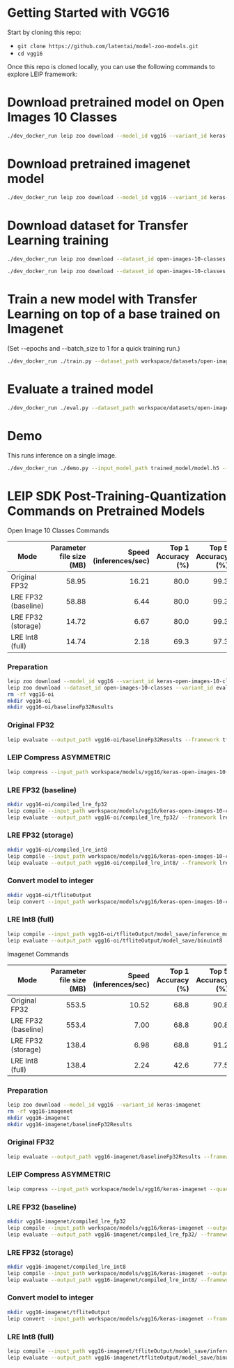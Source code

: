 # Getting Started with VGG16

Start by cloning this repo:
* ```git clone https://github.com/latentai/model-zoo-models.git```
* ```cd vgg16```

Once this repo is cloned locally, you can use the following commands to explore LEIP framework:


# Download pretrained model on Open Images 10 Classes
```bash
./dev_docker_run leip zoo download --model_id vgg16 --variant_id keras-open-images-10-classes
```
# Download pretrained imagenet model
```bash
./dev_docker_run leip zoo download --model_id vgg16 --variant_id keras-imagenet
```
# Download dataset for Transfer Learning training
```bash
./dev_docker_run leip zoo download --dataset_id open-images-10-classes --variant_id train

./dev_docker_run leip zoo download --dataset_id open-images-10-classes --variant_id eval
```
# Train a new model with Transfer Learning on top of a base trained on Imagenet

(Set --epochs and --batch_size to 1 for a quick training run.)
```bash
./dev_docker_run ./train.py --dataset_path workspace/datasets/open-images-10-classes/train/  --eval_dataset_path workspace/datasets/open-images-10-classes/eval/ --epochs 100
```
# Evaluate a trained model
```bash
./dev_docker_run ./eval.py --dataset_path workspace/datasets/open-images-10-classes/eval/ --input_model_path trained_model/model.h5
```
# Demo

This runs inference on a single image.
```bash
./dev_docker_run ./demo.py --input_model_path trained_model/model.h5 --image_file test_images/dog.jpg
```
# LEIP SDK Post-Training-Quantization Commands on Pretrained Models

Open Image 10 Classes Commands

|       Mode        |Parameter file size (MB)|Speed (inferences/sec)|Top 1 Accuracy (%)|Top 5 Accuracy (%)|
|-------------------|-----------------------:|---------------------:|-----------------:|-----------------:|
|Original FP32      |                   58.95|                 16.21|              80.0|              99.3|
|LRE FP32 (baseline)|                   58.88|                  6.44|              80.0|              99.3|
|LRE FP32 (storage) |                   14.72|                  6.67|              80.0|              99.3|
|LRE Int8 (full)    |                   14.74|                  2.18|              69.3|              97.3|

### Preparation
```bash
leip zoo download --model_id vgg16 --variant_id keras-open-images-10-classes
leip zoo download --dataset_id open-images-10-classes --variant_id eval
rm -rf vgg16-oi
mkdir vgg16-oi
mkdir vgg16-oi/baselineFp32Results
```
### Original FP32
```bash
leip evaluate --output_path vgg16-oi/baselineFp32Results --framework tf --input_path workspace/models/vgg16/keras-open-images-10-classes --test_path workspace/datasets/open-images-10-classes/eval/index.txt --class_names workspace/models/vgg16/keras-open-images-10-classes/class_names.txt
```
### LEIP Compress ASYMMETRIC
```bash
leip compress --input_path workspace/models/vgg16/keras-open-images-10-classes --quantizer ASYMMETRIC --bits 8 --output_path vgg16-oi/checkpointCompressed/
```
### LRE FP32 (baseline)
```bash
mkdir vgg16-oi/compiled_lre_fp32
leip compile --input_path workspace/models/vgg16/keras-open-images-10-classes --output_path vgg16-oi/compiled_lre_fp32/bin --input_types=float32 --data_type=float32
leip evaluate --output_path vgg16-oi/compiled_lre_fp32/ --framework lre --input_types=float32 --input_path vgg16-oi/compiled_lre_fp32/bin --test_path workspace/datasets/open-images-10-classes/eval/index.txt --class_names workspace/models/vgg16/keras-open-images-10-classes/class_names.txt
```
### LRE FP32 (storage)
```bash
mkdir vgg16-oi/compiled_lre_int8
leip compile --input_path workspace/models/vgg16/keras-open-images-10-classes --output_path vgg16-oi/compiled_lre_int8/bin --input_types=uint8 --data_type=int8
leip evaluate --output_path vgg16-oi/compiled_lre_int8/ --framework lre --input_types=uint8 --input_path vgg16-oi/compiled_lre_int8/bin --test_path workspace/datasets/open-images-10-classes/eval/index.txt --class_names workspace/models/vgg16/keras-open-images-10-classes/class_names.txt
```
### Convert model to integer
```bash
mkdir vgg16-oi/tfliteOutput
leip convert --input_path workspace/models/vgg16/keras-open-images-10-classes --framework tflite --output_path vgg16-oi/tfliteOutput --data_type int8 --policy TfLite --rep_dataset workspace/datasets/open-images-10-classes/eval/Apple/06e47f3aa0036947.jpg
```
### LRE Int8 (full)
```bash
leip compile --input_path vgg16-oi/tfliteOutput/model_save/inference_model.cast.tflite --output_path vgg16-oi/tfliteOutput/model_save/binuint8 --input_types=uint8
leip evaluate --output_path vgg16-oi/tfliteOutput/model_save/binuint8 --framework lre --input_types=uint8 --input_path vgg16-oi/tfliteOutput/model_save/binuint8 --test_path workspace/datasets/open-images-10-classes/eval/index.txt --class_names workspace/models/vgg16/keras-open-images-10-classes/class_names.txt --preprocessor ''
```

Imagenet Commands

|       Mode        |Parameter file size (MB)|Speed (inferences/sec)|Top 1 Accuracy (%)|Top 5 Accuracy (%)|
|-------------------|-----------------------:|---------------------:|-----------------:|-----------------:|
|Original FP32      |                   553.5|                 10.52|              68.8|              90.8|
|LRE FP32 (baseline)|                   553.4|                  7.00|              68.8|              90.8|
|LRE FP32 (storage) |                   138.4|                  6.98|              68.8|              91.2|
|LRE Int8 (full)    |                   138.4|                  2.24|              42.6|              77.5|

### Preparation
```bash
leip zoo download --model_id vgg16 --variant_id keras-imagenet
rm -rf vgg16-imagenet
mkdir vgg16-imagenet
mkdir vgg16-imagenet/baselineFp32Results
```
### Original FP32
```bash
leip evaluate --output_path vgg16-imagenet/baselineFp32Results --framework tf --input_path workspace/models/vgg16/keras-imagenet --test_path /shared/data/sample-models/resources/data/imagenet/testsets/testset_1000_images.preprocessed.1000.txt --class_names workspace/models/vgg16/keras-imagenet/class_names.txt
```
### LEIP Compress ASYMMETRIC
```bash
leip compress --input_path workspace/models/vgg16/keras-imagenet --quantizer ASYMMETRIC --bits 8 --output_path vgg16-imagenet/checkpointCompressed/
```
### LRE FP32 (baseline)
```bash
mkdir vgg16-imagenet/compiled_lre_fp32
leip compile --input_path workspace/models/vgg16/keras-imagenet --output_path vgg16-imagenet/compiled_lre_fp32/bin --input_types=float32 --data_type=float32
leip evaluate --output_path vgg16-imagenet/compiled_lre_fp32/ --framework lre --input_types=float32 --input_path vgg16-imagenet/compiled_lre_fp32/bin --test_path /shared/data/sample-models/resources/data/imagenet/testsets/testset_1000_images.preprocessed.1000.txt --class_names workspace/models/vgg16/keras-imagenet/class_names.txt
```
### LRE FP32 (storage)
```bash
mkdir vgg16-imagenet/compiled_lre_int8
leip compile --input_path workspace/models/vgg16/keras-imagenet --output_path vgg16-imagenet/compiled_lre_int8/bin --input_types=uint8 --data_type=int8
leip evaluate --output_path vgg16-imagenet/compiled_lre_int8/ --framework lre --input_types=uint8 --input_path vgg16-imagenet/compiled_lre_int8/bin --test_path /shared/data/sample-models/resources/data/imagenet/testsets/testset_1000_images.preprocessed.1000.txt --class_names workspace/models/vgg16/keras-imagenet/class_names.txt
```
### Convert model to integer
```bash
mkdir vgg16-imagenet/tfliteOutput
leip convert --input_path workspace/models/vgg16/keras-imagenet --framework tflite --output_path vgg16-imagenet/tfliteOutput --data_type int8 --policy TfLite --rep_dataset /shared/data/sample-models/resources/images/imagenet_images/preprocessed/ILSVRC2012_val_00000001.JPEG
```
### LRE Int8 (full)
```bash
leip compile --input_path vgg16-imagenet/tfliteOutput/model_save/inference_model.cast.tflite --output_path vgg16-imagenet/tfliteOutput/model_save/binuint8 --input_types=uint8
leip evaluate --output_path vgg16-imagenet/tfliteOutput/model_save/binuint8 --framework lre --input_types=uint8 --input_path vgg16-imagenet/tfliteOutput/model_save/binuint8 --test_path /shared/data/sample-models/resources/data/imagenet/testsets/testset_1000_images.preprocessed.1000.txt --class_names workspace/models/vgg16/keras-imagenet/class_names.txt --preprocessor ''
```
